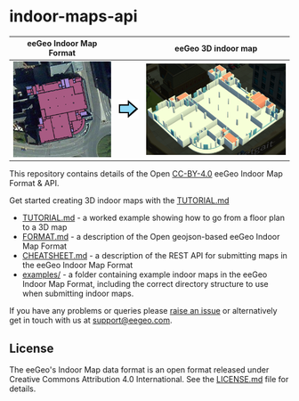 # indoor-maps-api
| eeGeo Indoor Map Format |   | eeGeo 3D indoor map |
|:-----------:|:-:|:------------:|
|![Indoor map source data](/images/tutorial/overview_coloured.png)|![Right arrow](/images/readme/arrow_right.png)|![Indoor map in app](/images/tutorial/overview_eegeo.png)|

This repository contains details of the Open [CC-BY-4.0](https://github.com/eegeo/eegeo-indoor-maps-api/blob/master/LICENSE.md) eeGeo Indoor Map Format &amp; API. 

Get started creating 3D indoor maps with the [TUTORIAL.md](TUTORIAL.md)

* [TUTORIAL.md](TUTORIAL.md) - a worked example showing how to go from a floor plan to a 3D map
* [FORMAT.md](FORMAT.md) - a description of the Open geojson-based eeGeo Indoor Map Format
* [CHEATSHEET.md](CHEATSHEET.md) - a description of the REST API for submitting maps in the eeGeo Indoor Map Format
* [examples/](examples/) - a folder containing example indoor maps in the eeGeo Indoor Map Format, including the correct directory structure to use when submitting indoor maps.

If you have any problems or queries please [raise an issue](https://github.com/eegeo/indoor-maps-api/issues/new) or alternatively get in touch with us at support@eegeo.com.

## License

The eeGeo's Indoor Map data format is an open format released under Creative Commons Attribution 4.0 International. See the [LICENSE.md](https://github.com/eegeo/eegeo-indoor-maps-api/blob/master/LICENSE.md) file for details.
